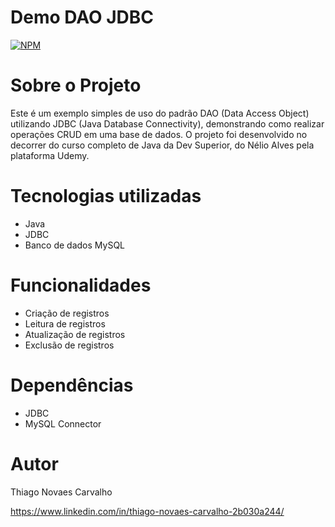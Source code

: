 # Demo DAO JDBC #
[![NPM](https://img.shields.io/npm/l/react)](https://github.com/thiago20Nc/workshop-springboot3.4.1-jpa/blob/main/LICENSE) 

# Sobre o Projeto
Este é um exemplo simples de uso do padrão DAO (Data Access Object) utilizando JDBC (Java Database Connectivity), demonstrando como realizar operações CRUD em uma base de dados.
O projeto foi desenvolvido no decorrer do curso completo de Java da Dev Superior, do Nélio Alves pela plataforma Udemy. 

# Tecnologias utilizadas
- Java
- JDBC
- Banco de dados MySQL

# Funcionalidades 
- Criação de registros
- Leitura de registros
- Atualização de registros 
- Exclusão de registros

# Dependências
- JDBC
- MySQL Connector

# Autor

Thiago Novaes Carvalho

https://www.linkedin.com/in/thiago-novaes-carvalho-2b030a244/


